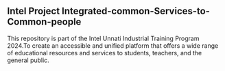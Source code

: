 ## Intel Project Integrated-common-Services-to-Common-people
This repository is part of the Intel Unnati Industrial Training Program 2024.To create an accessible and unified platform that offers a wide range of educational resources and services to students, teachers, and the general public.

